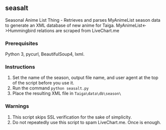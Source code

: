 ## seasalt
Seasonal Anime List Thing - Retrieves and parses MyAnimeList season data to generate an XML database of new anime for Taiga. MyAnimeList<->Hummingbird relations are scraped from LiveChart.me

### Prerequisites
Python 3, pycurl, BeautifulSoup4, lxml.

### Instructions
1. Set the name of the season, output file name, and user agent at the top of the script before you use it.
2. Run the command `python seasalt.py`
3. Place the resulting XML file in `Taiga\data\db\season\`

### Warnings
1. This script skips SSL verification for the sake of simplicity.
2. Do not repeatedly use this script to spam LiveChart.me. Once is enough.
